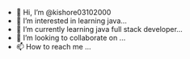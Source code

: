 - 👋 Hi, I’m @kishore03102000
- 👀 I’m interested in learning java...
- 🌱 I’m currently learning java full stack developer...
- 💞️ I’m looking to collaborate on ...
- 📫 How to reach me ...

<!---
kishore03102000/kishore03102000 is a ✨ special ✨ repository because its `README.md` (this file) appears on your GitHub profile.
You can click the Preview link to take a look at your changes.
--->

